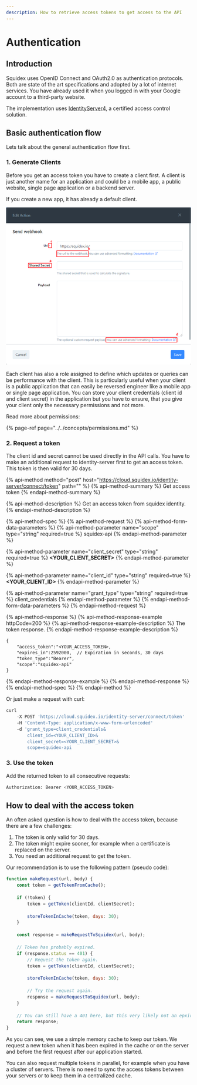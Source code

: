 ```yaml
---
description: How to retrieve access tokens to get access to the API
---
```


# Authentication

## Introduction

Squidex uses OpenID Connect and OAuth2.0 as authentication protocols. Both are state of the art specifications and adopted by a lot of internet services. You have already used it when you logged in with your Google account to a third-party website.

The implementation uses [IdentityServer4](https://identityserver.io/), a certified access control solution.

## Basic authentication flow

Lets talk about the general authentication flow first.

### 1. Generate Clients

Before you get an access token you have to create a client first. A client is just another name for an application and could be a mobile app, a public website, single page application or a backend server.

If you create a new app, it has already a default client.

![Create a new client](../../../.gitbook/assets/image%20%288%29.png)

Each client has also a role assigned to define which updates or queries can be performance with the client. This is particularly useful when your client is a public application that can easily be reversed engineer like a mobile app or single page application. You can store your client credentials \(client id and client secret\) in the application but you have to ensure, that you give your client only the necessary permissions and not more.

Read more about permissions:

{% page-ref page="../../concepts/permissions.md" %}

### 2. Request a token

The client id and secret cannot be used directly in the API calls. You have to make an additional request to identity-server first to get an access token. This token is then valid for 30 days. 

{% api-method method="post" host="https://cloud.squidex.io/identity-server/connect/token" path="" %}
{% api-method-summary %}
Get access token
{% endapi-method-summary %}

{% api-method-description %}
Get an access token from squidex identity.
{% endapi-method-description %}

{% api-method-spec %}
{% api-method-request %}
{% api-method-form-data-parameters %}
{% api-method-parameter name="scope" type="string" required=true %}
squidex-api
{% endapi-method-parameter %}

{% api-method-parameter name="client\_secret" type="string" required=true %}
**&lt;YOUR\_CLIENT\_SECRET&gt;**
{% endapi-method-parameter %}

{% api-method-parameter name="client\_id" type="string" required=true %}
**&lt;YOUR\_CLIENT\_ID&gt;**
{% endapi-method-parameter %}

{% api-method-parameter name="grant\_type" type="string" required=true %}
client\_credentials
{% endapi-method-parameter %}
{% endapi-method-form-data-parameters %}
{% endapi-method-request %}

{% api-method-response %}
{% api-method-response-example httpCode=200 %}
{% api-method-response-example-description %}
The token response.
{% endapi-method-response-example-description %}

```
{
    "access_token":"<YOUR_ACCESS_TOKEN>,
    "expires_in":2592000,  // Expiration in seconds, 30 days
    "token_type":"Bearer",
    "scope":"squidex-api"
}
```
{% endapi-method-response-example %}
{% endapi-method-response %}
{% endapi-method-spec %}
{% endapi-method %}

Or just make a request with curl:

```bash
curl
    -X POST 'https://cloud.squidex.io/identity-server/connect/token'
    -H 'Content-Type: application/x-www-form-urlencoded'
    -d 'grant_type=client_credentials&
        client_id=<YOUR_CLIENT_ID>&
        client_secret=<YOUR_CLIENT_SECRET>&
        scope=squidex-api
```

### 3. Use the token

Add the returned token to all consecutive requests:

```bash
Authorization: Bearer <YOUR_ACCESS_TOKEN>
```

## How to deal with the access token

An often asked question is how to deal with the access token, because there are a few challenges:

1. The token is only valid for 30 days.
2. The token might expire sooner, for example when a certificate is replaced on the server.
3. You need an additional request to get the token.

Our recommendation is to use the following pattern \(pseudo code\):

```javascript
function makeRequest(url, body) {
    const token = getTokenFromCache();
    
    if (!token) {
        token = getToken(clientId, clientSecret);
        
        storeTokenInCache(token, days: 30);
    }
    
    const response = makeRequestToSquidex(url, body);
    
    // Token has probably expired. 
    if (response.status == 401) {
        // Request the token again.
        token = getToken(clientId, clientSecret);
        
        storeTokenInCache(token, days: 30);
        
        // Try the request again.
        response = makeRequestToSquidex(url, body);
    }
    
    // You can still have a 401 here, but this very likely not an epxired token then.
    return response;
}
```

As you can see, we use a simple memory cache to keep our token. We request a new token when it has been expired in the cache or on the server and before the first request after our application started.

You can also request multiple tokens in parallel, for example when you have a cluster of servers. There is no need to sync the access tokens between your servers or to keep them in a centralized cache.

